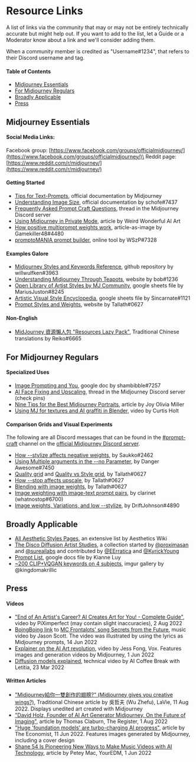 # Resource Links

A list of links via the community that may or may not be entirely technically accurate but might help out. If you want to add to the list, let a Guide or a Moderator know about a link and we'll consider adding them.

When a community member is credited as "Username#1234", that refers to their Discord username and tag.

#### **Table of Contents**

* [Midjourney Essentials](./#midjourney-specific)
* [For Midjourney Regulars](./#for-midjourney-regulars)
* [Broadly Applicable](./#broadly-applicable)
* [Press](./#press)

## Midjourney Essentials

#### Social Media Links:

Facebook group: [https://www.facebook.com/groups/officialmidjourney/](https://www.facebook.com/groups/officialmidjourney/)\
Reddit page: [https://www.reddit.com/r/midjourney/](https://www.reddit.com/r/midjourney/)

#### Getting Started

* [Tips for Text-Prompts](guide-to-prompting.md), official documentation by Midjourney
* [Understanding Image Size](understanding-image-size.md#image-dimensions), official documentation by schofe#7437
* [Frequently Asked Prompt Craft Questions](https://discord.com/channels/662267976984297473/996170079102312468/996170081631490219), thread in the Midjourney Discord server
* [Using Midjourney in Private Mode](https://weirdwonderfulai.art/resources/midjourney-private-mode/), article by Weird Wonderful AI Art
* [How positive multiprompt weights work](https://cdn.discordapp.com/attachments/996170079102312468/1001524405639319602/MJ\_weights\_explained.png), article-as-image by Gamekiller48#4480
* [promptoMANIA prompt builder](https://promptomania.com/prompt-builder/), online tool by WSzP#7328

#### Examples Galore

* [Midjourney Styles and Keywords Reference](https://github.com/willwulfken/MidJourney-Styles-and-Keywords-Reference), github repository by willwulfken#3963
* [Understanding Midjourney Through Teapots](https://rexwang8.github.io/resource/ai/teapot), website by bob#1236
* [Open Library of Artist Styles by MJ Community](https://docs.google.com/spreadsheets/d/1cm6239gw1XvvDMRtazV6txa9pnejpKkM5z24wRhhFz0/edit#gid=438712621), google sheets file by MariusJuston#8245
* [Artistic Visual Style Encyclopedia](https://docs.google.com/spreadsheets/d/10i9Ip8tVSERAuMWbc6-H6BUFCoUGOQ91YzDvX--c4bk/edit#gid=0), google sheets file by Sincarnate#1121
* [Prompt Styles and Weights](https://sites.google.com/view/understanding-mj-prompts/home), website by Tallath#0627

#### Non-English

* [MidJourney 資源懶人包 "Resources Lazy Pack"](https://sites.google.com/view/midjourney-resource-tips/%E9%A6%96%E9%A0%81), Traditional Chinese translations by Reiko#6665

## For Midjourney Regulars

#### Specialized Uses

* [Image Prompting and You](https://docs.google.com/document/d/13c8Ci-8kU2PVZu6DKghlhOOrbf4kmtc9xxCJAnPqvC0), google doc by shambibble#7257
* [AI Face Fixing and Upscaling](https://discord.com/channels/662267976984297473/985676384707936276/998792091670953984), thread in the Midjourney Discord server (check pins)
* [Nine Tips for the Best Midjourney Portraits](https://www.betchashesews.com/2022/06/05/midjourney-portraits/), article by Joy Olivia Miller
* [Using MJ for textures and AI graffiti in Blender](https://www.youtube.com/watch?v=6Dmn5Tokv8A), video by Curtis Holt

#### Comparison Grids and Visual Experiments

The following are all Discord messages that can be found in the [#prompt-craft](https://discord.com/channels/662267976984297473/992207085146222713) channel on the [official Midjourney Discord server](https://discord.gg/midjourney).

* [How --stylize affects negative weights](https://discord.com/channels/662267976984297473/996170079102312468/1001944979226239056), by Saukko#2462
* [Using Multiple arguments in the --no Parameter](https://discord.com/channels/662267976984297473/996170079102312468/996913975474266222), by Danger Awesome#7450
* [Quality grid](https://discord.com/channels/662267976984297473/996170079102312468/1001174570629349457) and [Quality vs Style grid](https://discord.com/channels/662267976984297473/996170079102312468/1001168224047607939), by Tallath#0627
* [How --stop affects upscale](https://discord.com/channels/662267976984297473/996170079102312468/999879562420826262), by Tallath#0627
* [Blending with image weights](https://discord.com/channels/662267976984297473/996170079102312468/997180846131908718), by Tallath#0627
* [Image weighting with image-text prompt pairs](https://discord.com/channels/662267976984297473/996170079102312468/1003325319702384640), by clarinet (whatnostop#6700)
* [Image weights, Variations, and low --stylize](https://discord.com/channels/662267976984297473/996170079102312468/1002400828025470997), by DriftJohnson#4890

## Broadly Applicable

* [All Aesthetic Styles Pages](https://aesthetics.fandom.com/wiki/Special:AllPages), an extensive list by Aesthetics Wiki
* [The Disco Diffusion Artist Studies](https://weirdwonderfulai.art/resources/disco-diffusion-70-plus-artist-studies/), a collection started by [@proximasan](https://twitter.com/proximasan) and [@sureailabs](https://twitter.com/sureailabs) and contributed by [@EErratica](https://twitter.com/EErratica) and [@KyrickYoung](https://twitter.com/KyrickYoung)
* [Prompt List](https://docs.google.com/document/d/1kuKBiifAm\_UVipAjJjqOSfMcmyjvfHdD/edit), google docs file by Kianne Luy
* [\~200 CLIP+VQGAN keywords on 4 subjects](https://imgur.com/a/SALxbQm), imgur gallery by @kingdomakrillic

## Press

#### Videos

* ["End of An Artist's Career? AI Creates Art for You! - Complete Guide"](https://www.youtube.com/watch?v=704brywiyfw), video by PiXimperfect (may contain slight inaccuracies), 2 Aug 2022
* [BoingBoing link](https://boingboing.net/2022/06/19/the-lyrics-of-a-song-about-data-encryption-by-mc-frontalot-have-been-fed-into-the-midjourney-text-to-image-ai-and-the-results-are-freaky.html/amp) to [MC Frontalots' song Secrets from the Future](https://youtu.be/yVm8oZx9WSM), music video by Jason Scott. The video was illustrated by using the lyrics as Midjourney prompts, 14 Jun 2022
* [Explainer on the AI Art revolution](https://www.youtube.com/watch?v=SVcsDDABEkM), video by Jess Fong, Vox. Features images and generation videos by Midjourney, 1 Jun 2022
* [Diffusion models explained](https://www.youtube.com/watch?v=344w5h24-h8), technical video by AI Coffee Break with Letitia, 23 Mar 2022

#### Written Articles

* ["Midjourney給你一雙創作的翅膀?" (Midjourney gives you creative wings?)](https://www.wowlavie.com/article/ae2201277), Traditional Chinese article by 吳哲夫 (Wu Zhefu), LaVie, 11 Aug 2022. Displays unedited art created with Midjourney
* ["David Holz, Founder of AI Art Generator Midjourney, On the Future of Imaging"](https://www.theregister.com/AMP/2022/08/01/david\_holz\_midjourney/), article by Thomas Claburn, The Register, 1 Aug 2022
* ["Huge 'foundation models' are turbo-charging AI progress"](https://www.economist.com/interactive/briefing/2022/06/11/huge-foundation-models-are-turbo-charging-ai-progress), article by The Economist, 11 Jun 2022. Features images generated by Midjourney, including a cover design
* [Shane 54 Is Pioneering New Ways to Make Music Videos with AI Technology](https://www.youredm.com/2022/06/01/shane-54-is-pioneering-a-new-way-to-make-music-videos-with-ai-technology/), article by Petey Mac, YourEDM, 1 Jun 2022
